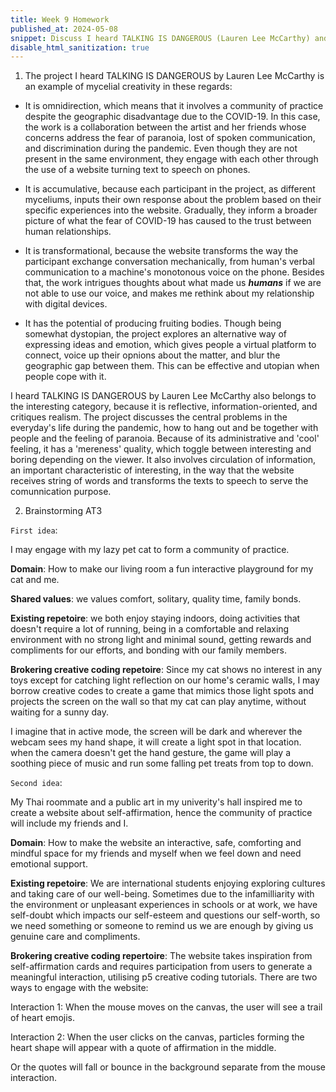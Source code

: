 ```yaml
---
title: Week 9 Homework 
published_at: 2024-05-08
snippet: Discuss I heard TALKING IS DANGEROUS (Lauren Lee McCarthy) and brainstorm AT3
disable_html_sanitization: true
---
```


1. The project I heard TALKING IS DANGEROUS by Lauren Lee McCarthy is an example of mycelial creativity in these regards:

- It is omnidirection, which means that it involves a community of practice despite the geographic disadvantage due to the COVID-19. In this case, the work is a collaboration between the artist and her friends whose concerns address the fear of paranoia, lost of spoken communication, and discrimination during the pandemic. Even though they are not present in the same environment, they engage with each other through the use of a website turning text to speech on phones.

- It is accumulative, because each participant in the project, as different myceliums, inputs their own response about the problem based on their specific experiences into the website. Gradually, they inform a broader picture of what the fear of COVID-19 has caused to the trust between human relationships.

- It is transformational, because the website transforms the way the participant exchange conversation mechanically, from human's verbal communication to a machine's monotonous voice on the phone. Besides that, the work intrigues thoughts about what made us ***humans*** if we are not able to use our voice, and makes me rethink about my relationship with digital devices.

- It has the potential of producing fruiting bodies. Though being somewhat dystopian, the project explores an alternative way of expressing ideas and emotion, which gives people a virtual platform to connect, voice up their opnions about the matter, and blur the geographic gap between them. This can be effective and utopian when people cope with it.

I heard TALKING IS DANGEROUS by Lauren Lee McCarthy also belongs to the interesting category, because it is reflective, information-oriented, and critiques realism. The project discusses the central problems in the everyday's life during the pandemic, how to hang out and be together with people and the feeling of paranoia. Because of its administrative and 'cool' feeling, it has a 'mereness' quality, which toggle between interesting and boring depending on the viewer. It also involves circulation of information, an important characteristic of interesting, in the way that the website receives string of words and transforms the texts to speech to serve the comunnication purpose.
 

2. Brainstorming AT3

`First idea`:

I may engage with my lazy pet cat to form a community of practice. 

**Domain**: How to make our living room a fun interactive playground for my cat and me.

**Shared values**: we values comfort, solitary, quality time, family bonds.

**Existing repetoire**: we both enjoy staying indoors, doing activities that doesn't require a lot of running, being in a comfortable and relaxing environment with no strong light and  minimal sound, getting rewards and compliments for our efforts, and bonding with our family members.

**Brokering creative coding repetoire**: Since my cat shows no interest in any toys except for catching light reflection on our home's ceramic walls, I may borrow creative codes to create a game that mimics those light spots and projects the screen on the wall so that my cat can play anytime, without waiting for a sunny day. 

I imagine that in active mode, the screen will be dark and wherever the webcam sees my hand shape, it will create a light spot in that location. when the camera doesn't get the hand gesture, the game will play a soothing piece of music and run some falling pet treats from top to down.

`Second idea`:

My Thai roommate and a public art in my univerity's hall inspired me to create a website about self-affirmation, hence the community of practice will include my friends and I.

**Domain**: How to make the website an interactive, safe, comforting and mindful space for my friends and myself when we feel down and need emotional support.

**Existing repetoire**: We are international students enjoying exploring cultures and taking care of our well-being. Sometimes due to the infamilliarity with the environment or unpleasant experiences in schools or at work, we have self-doubt which impacts our self-esteem and questions our self-worth, so we need something or someone to remind us we are enough by giving us genuine care and compliments.

**Brokering creative coding repertoire**: The website takes inspiration from self-affirmation cards and requires participation from users to generate a meaningful interaction, utilising p5 creative coding tutorials. There are two ways to engage with the website:

Interaction 1: When the mouse moves on the canvas, the user will see a trail of heart emojis.

Interaction 2: When the user clicks on the canvas, particles forming the heart shape will appear with a quote of affirmation in the middle.

Or the quotes will fall or bounce in the background separate from the mouse interaction.





